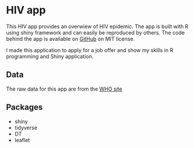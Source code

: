 # HIV app

This HIV app provides an overwiew of HIV epidemic. The app is built with R using shiny framework and can easily be reproduced by others. The code behind the app is available on [GitHub](https://github.com/fatraore/HIV_app) on MIT license.

I made this application to apply for a job offer and show my skills in R programming and Shiny application.

## Data

The raw data for this app are from the [WHO site](https://apps.who.int/gho/data/node.main.618?lang=en)

## Packages

- shiny
- tidyverse
- DT
- leaflet